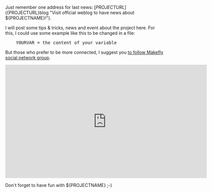 Just remember one address for last news: [${PROJECTURL}](${PROJECTURL}blog "Visit official weblog to have news about ${PROJECTNAME}!").

I will post some tips & tricks, news and event about the project here. For this, I could use some example like this to be changed in a file:

<pre name="code" class="Bash">
    YOURVAR = the content of your variable
</pre>

But those who prefer to be more connected, I suggest you [to follow Makefly social network group](https://status.vinilox.eu/group/makefly).

<iframe width="640" height="360" src="http://www.youtube.com/embed/dHURyRLMOK0" frameborder="0" allowfullscreen></iframe>

Don't forget to have fun with ${PROJECTNAME} ;-)

